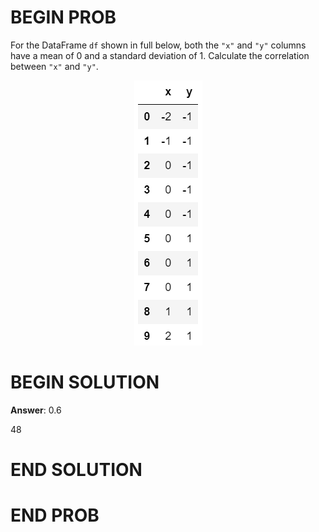 # BEGIN PROB

For the DataFrame `df` shown in full below, both the `"x"` and
`"y"` columns have a mean of 0 and a standard deviation of 1. Calculate
the correlation between `"x"` and `"y"`.

<center><img src="https://raw.githubusercontent.com/dsc-courses/practice.dsc10.com/refs/heads/master/assets/images/wi25-quizzes/wi25-quiz5_correlation.png"></center>

# BEGIN SOLUTION

**Answer**: 0.6

<average>48</average>

# END SOLUTION

# END PROB